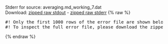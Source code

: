 Stderr for source:  averaging.md_working_7.dat   
Download: [zipped raw stdout](averaging.md_working_7.dat.plumed.stdout.txt.zip) - [zipped raw stderr](averaging.md_working_7.dat.plumed.stderr.txt.zip) 
{% raw %}
<pre>
#! Only the first 1000 rows of the error file are shown below
#! To inspect the full error file, please download the zipped raw stderr file above
</pre>
{% endraw %}
